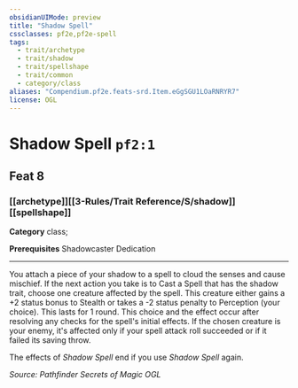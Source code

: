 ```yaml
---
obsidianUIMode: preview
title: "Shadow Spell"
cssclasses: pf2e,pf2e-spell
tags:
  - trait/archetype
  - trait/shadow
  - trait/spellshape
  - trait/common
  - category/class
aliases: "Compendium.pf2e.feats-srd.Item.eGgSGU1LOaRNRYR7"
license: OGL
---
```

# Shadow Spell `pf2:1`
## Feat 8
### [[archetype]][[3-Rules/Trait Reference/S/shadow]][[spellshape]]

**Category** class; 



**Prerequisites** Shadowcaster Dedication
* * *
You attach a piece of your shadow to a spell to cloud the senses and cause mischief. If the next action you take is to Cast a Spell that has the shadow trait, choose one creature affected by the spell. This creature either gains a +2 status bonus to Stealth or takes a -2 status penalty to Perception (your choice). This lasts for 1 round. This choice and the effect occur after resolving any checks for the spell's initial effects. If the chosen creature is your enemy, it's affected only if your spell attack roll succeeded or if it failed its saving throw.

The effects of _Shadow Spell_ end if you use _Shadow Spell_ again.

*Source: Pathfinder Secrets of Magic*
*OGL*
